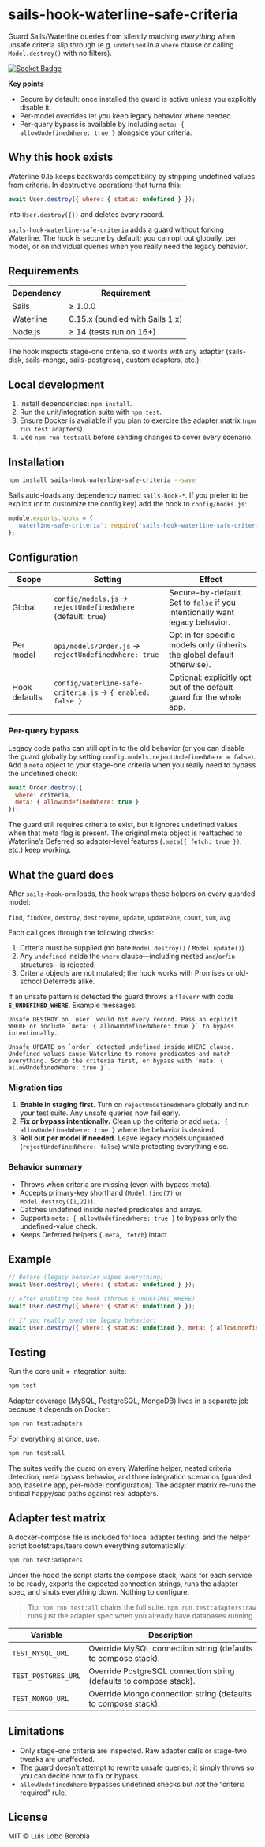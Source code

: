 # sails-hook-waterline-safe-criteria

Guard Sails/Waterline queries from silently matching *everything* when unsafe criteria slip through (e.g. `undefined` in a `where` clause or calling `Model.destroy()` with no filters).

[![Socket Badge](https://socket.dev/api/badge/npm/package/sails-hook-waterline-safe-criteria)](https://socket.dev/npm/package/sails-hook-waterline-safe-criteria)

**Key points**
- Secure by default: once installed the guard is active unless you explicitly disable it.
- Per-model overrides let you keep legacy behavior where needed.
- Per-query bypass is available by including `meta: { allowUndefinedWhere: true }` alongside your criteria.

## Why this hook exists

Waterline 0.15 keeps backwards compatibility by stripping undefined values from criteria. In destructive operations that turns this:

```javascript
await User.destroy({ where: { status: undefined } });
```

into `User.destroy({})` and deletes every record.

`sails-hook-waterline-safe-criteria` adds a guard without forking Waterline. The hook is secure by default; you can opt out globally, per model, or on individual queries when you really need the legacy behavior.

## Requirements

| Dependency | Requirement |
|------------|-------------|
| Sails      | ≥ 1.0.0 |
| Waterline  | 0.15.x (bundled with Sails 1.x) |
| Node.js    | ≥ 14 (tests run on 16+) |

The hook inspects stage-one criteria, so it works with any adapter (sails-disk, sails-mongo, sails-postgresql, custom adapters, etc.).

## Local development

1. Install dependencies: `npm install`.
2. Run the unit/integration suite with `npm test`.
3. Ensure Docker is available if you plan to exercise the adapter matrix (`npm run test:adapters`).
4. Use `npm run test:all` before sending changes to cover every scenario.

## Installation

```bash
npm install sails-hook-waterline-safe-criteria --save
```

Sails auto-loads any dependency named `sails-hook-*`. If you prefer to be explicit (or to customize the config key) add the hook to `config/hooks.js`:

```javascript
module.exports.hooks = {
  'waterline-safe-criteria': require('sails-hook-waterline-safe-criteria')
};
```

## Configuration

| Scope | Setting | Effect |
|-------|---------|--------|
| Global | `config/models.js` → `rejectUndefinedWhere` (default: `true`) | Secure-by-default. Set to `false` if you intentionally want legacy behavior. |
| Per model | `api/models/Order.js` → `rejectUndefinedWhere: true` | Opt in for specific models only (inherits the global default otherwise). |
| Hook defaults | `config/waterline-safe-criteria.js` → `{ enabled: false }` | Optional: explicitly opt out of the default guard for the whole app. |

### Per-query bypass

Legacy code paths can still opt in to the old behavior (or you can disable the guard globally by setting `config.models.rejectUndefinedWhere = false`). Add a `meta` object to your stage-one criteria when you really need to bypass the undefined check:

```javascript
await Order.destroy({
  where: criteria,
  meta: { allowUndefinedWhere: true }
});
```

The guard still requires criteria to exist, but it ignores undefined values when that meta flag is present. The original meta object is reattached to Waterline’s Deferred so adapter-level features (`.meta({ fetch: true })`, etc.) keep working.

## What the guard does

After `sails-hook-orm` loads, the hook wraps these helpers on every guarded model:

`find`, `findOne`, `destroy`, `destroyOne`, `update`, `updateOne`, `count`, `sum`, `avg`

Each call goes through the following checks:

1. Criteria must be supplied (no bare `Model.destroy()` / `Model.update()`).
2. Any `undefined` inside the `where` clause—including nested `and`/`or`/`in` structures—is rejected.
3. Criteria objects are not mutated; the hook works with Promises or old-school Deferreds alike.

If an unsafe pattern is detected the guard throws a `flaverr` with code **`E_UNDEFINED_WHERE`**. Example messages:

```
Unsafe DESTROY on `user` would hit every record. Pass an explicit WHERE or include `meta: { allowUndefinedWhere: true }` to bypass intentionally.
```

```
Unsafe UPDATE on `order` detected undefined inside WHERE clause. Undefined values cause Waterline to remove predicates and match everything. Scrub the criteria first, or bypass with `meta: { allowUndefinedWhere: true }`.
```

### Migration tips

1. **Enable in staging first.** Turn on `rejectUndefinedWhere` globally and run your test suite. Any unsafe queries now fail early.
2. **Fix or bypass intentionally.** Clean up the criteria or add `meta: { allowUndefinedWhere: true }` where the behavior is desired.
3. **Roll out per model if needed.** Leave legacy models unguarded (`rejectUndefinedWhere: false`) while protecting everything else.

### Behavior summary

- Throws when criteria are missing (even with bypass meta).
- Accepts primary-key shorthand (`Model.find(7)` or `Model.destroy([1,2])`).
- Catches undefined inside nested predicates and arrays.
- Supports `meta: { allowUndefinedWhere: true }` to bypass only the undefined-value check.
- Keeps Deferred helpers (`.meta`, `.fetch`) intact.

## Example

```javascript
// Before (legacy behavior wipes everything)
await User.destroy({ where: { status: undefined } });

// After enabling the hook (throws E_UNDEFINED_WHERE)
await User.destroy({ where: { status: undefined } });

// If you really need the legacy behavior:
await User.destroy({ where: { status: undefined }, meta: { allowUndefinedWhere: true } });
```

## Testing

Run the core unit + integration suite:

```bash
npm test
```

Adapter coverage (MySQL, PostgreSQL, MongoDB) lives in a separate job because it depends on Docker:

```bash
npm run test:adapters
```

For everything at once, use:

```bash
npm run test:all
```

The suites verify the guard on every Waterline helper, nested criteria detection, meta bypass behavior, and three integration scenarios (guarded app, baseline app, per-model configuration). The adapter matrix re-runs the critical happy/sad paths against real adapters.

## Adapter test matrix

A docker-compose file is included for local adapter testing, and the helper script bootstraps/tears down everything automatically:

```bash
npm run test:adapters
```

Under the hood the script starts the compose stack, waits for each service to be ready, exports the expected connection strings, runs the adapter spec, and shuts everything down. Nothing to configure.

> Tip: `npm run test:all` chains the full suite. `npm run test:adapters:raw` runs just the adapter spec when you already have databases running.

| Variable | Description |
|----------|-------------|
| `TEST_MYSQL_URL` | Override MySQL connection string (defaults to compose stack). |
| `TEST_POSTGRES_URL` | Override PostgreSQL connection string (defaults to compose stack). |
| `TEST_MONGO_URL` | Override Mongo connection string (defaults to compose stack). |

## Limitations

- Only stage-one criteria are inspected. Raw adapter calls or stage-two tweaks are unaffected.
- The guard doesn’t attempt to rewrite unsafe queries; it simply throws so you can decide how to fix or bypass.
- `allowUndefinedWhere` bypasses undefined checks but *not* the “criteria required” rule.

## License

MIT © Luis Lobo Borobia
